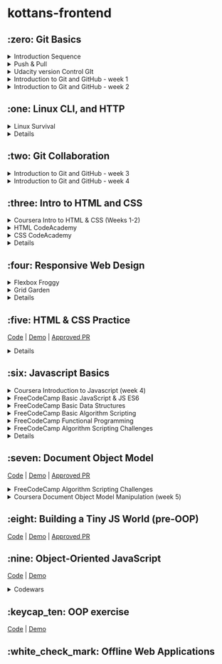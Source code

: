 # kottans-frontend

<h2>:zero: Git Basics</h2>

<details><summary>Introduction Sequence</summary>

![Introduction Sequence](https://github.com/deveLabR/kottans-frontend/blob/main/task_git_collaboration/Introduction-sequence.png)

</details>

<details><summary>Push & Pull</summary>

![Push & Pull](https://github.com/deveLabR/kottans-frontend/blob/main/task_git_collaboration/Push-&-Pull.png)

</details>

<details><summary>Udacity version Control GIt</summary>

![Udacity version Control GIt](https://github.com/deveLabR/kottans-frontend/blob/main/task_git_basics/udacity-git-basic.png)

</details>

<details><summary>Introduction to Git and GitHub - week 1</summary>

![Introduction to Git and GitHub - week 1](https://github.com/deveLabR/kottans-frontend/blob/main/task_git_basics/coursera-git-week-1.png)

</details>

<details><summary>Introduction to Git and GitHub - week 2</summary>

![Introduction to Git and GitHub - week 2](https://github.com/deveLabR/kottans-frontend/blob/main/task_git_basics/coursera-git-week-2.png)

</details>

<h2>:one: Linux CLI, and HTTP</h2>

<details><summary>Linux Survival</summary>

![Linux Survival Quiz 1](https://github.com/deveLabR/kottans-frontend/blob/main/task_linux_cli/quiz-1.png)
![Linux Survival Quiz 2](https://github.com/deveLabR/kottans-frontend/blob/main/task_linux_cli/quiz-2.png)
![Linux Survival Quiz 3](https://github.com/deveLabR/kottans-frontend/blob/main/task_linux_cli/quiz-3.png)
![Linux Survival Quiz 4](https://github.com/deveLabR/kottans-frontend/blob/main/task_linux_cli/quiz-4.png)

</details>

<details><summary>Details</summary>
<p>

This is a great experience, which I hope will come in handy in the future.
Some modules were easy, but the last two were quite interesting and I learned a few new commands thanks to them.
[Task's screenshots](https://github.com/deveLabR/kottans-frontend/tree/main/task_linux_cli)

</p>
</details>

<h2>:two: Git Collaboration</h2>

<details><summary>Introduction to Git and GitHub - week 3</summary>

![Introduction to Git and GitHub - week 3](https://github.com/deveLabR/kottans-frontend/blob/main/task_git_collaboration/coursera-git-week-3.png)

</details>

<details><summary>Introduction to Git and GitHub - week 4</summary>

![Introduction to Git and GitHub - week 4](https://github.com/deveLabR/kottans-frontend/blob/main/task_git_collaboration/coursera-git-week-4.png)

</details>

<h2>:three: Intro to HTML and CSS</h2>

<details><summary>Coursera Intro to HTML & CSS (Weeks 1-2)</summary>

![Coursera Intro to HTML & CSS - week 1](https://github.com/deveLabR/kottans-frontend/blob/main/task_html_css_intro/coursera-html-css-week-1.png)
![Coursera Intro to HTML & CSS - week 2](https://github.com/deveLabR/kottans-frontend/blob/main/task_html_css_intro/coursera-html-css-week-2.png)

</details>

<details><summary>HTML CodeAcademy</summary>

![HTML CodeAcademy](https://github.com/deveLabR/kottans-frontend/blob/main/task_html_css_intro/HTML-CodeAcademy.png)

</details>

<details><summary>CSS CodeAcademy</summary>

![CSS CodeAcademy](https://github.com/deveLabR/kottans-frontend/blob/main/task_html_css_intro/CSS-CodeAcademy.png)

</details>

<details><summary>Details</summary>
<p>

Many of these things were not new to me, but it was good to remember some things.

</p>
</details>

<h2>:four: Responsive Web Design</h2>

<details><summary>Flexbox Froggy</summary>

![Flexbox Froggy](https://github.com/deveLabR/kottans-frontend/blob/main/task_responsive_web_design/flexboxfroggy.png)

</details>

<details><summary>Grid Garden</summary>

![Grid Garden](https://github.com/deveLabR/kottans-frontend/blob/main/task_responsive_web_design/cssgridgarden.png)

</details>

<details><summary>Details</summary>
<p>

It was really fun)) The tasks were not too difficult, I remembered some forgotten things.

</p>
</details>

<h2>:five: HTML & CSS Practice</h2>

[Code](https://github.com/deveLabR/hooli-style-popup) | [Demo](https://develabr.github.io/hooli-style-popup/) | [Approved PR](https://github.com/kottans/frontend-2022-homeworks/pull/321)

<details><summary>Details</summary>
<p>

It was interesting, but there were still some difficulties, where I did not expect.

</p>
</details>

<h2>:six: Javascript Basics</h2>

<details><summary>Coursera Introduction to Javascript (week 4)</summary>

![Coursera Introduction to Javascript - week 4](https://github.com/deveLabR/kottans-frontend/blob/main/task_js_basics/coursera-js-week-4.png)

</details>

<details><summary>FreeCodeCamp Basic JavaScript & JS ES6</summary>

![FreeCodeCamp Basic JavaScript & JS ES6](https://github.com/deveLabR/kottans-frontend/blob/main/task_js_basics/FreeCodeCamp-1.png)

</details>

<details><summary>FreeCodeCamp Basic Data Structures</summary>

![FreeCodeCamp Basic Data Structures](https://github.com/deveLabR/kottans-frontend/blob/main/task_js_basics/FreeCodeCamp-2.png)

</details>

<details><summary>FreeCodeCamp Basic Algorithm Scripting</summary>

![FreeCodeCamp Basic Algorithm Scripting](https://github.com/deveLabR/kottans-frontend/blob/main/task_js_basics/FreeCodeCamp-3.png)

</details>

<details><summary>FreeCodeCamp Functional Programming</summary>

![FreeCodeCamp Functional Programming](https://github.com/deveLabR/kottans-frontend/blob/main/task_js_basics/FreeCodeCamp-4.png)

</details>

<details><summary>FreeCodeCamp Algorithm Scripting Challenges</summary>

![FreeCodeCamp Algorithm Scripting Challenges](https://github.com/deveLabR/kottans-frontend/blob/main/task_js_basics/FreeCodeCamp-5.png)

</details>

<details><summary>Details</summary>
<p>

With some tasks I had to break my head and spend more time than planned, but on the whole I liked the course FreeCodeCamp more than Coursera.

</p>
</details>

<h2>:seven: Document Object Model</h2>

[Code](https://github.com/deveLabR/dom-js) | [Demo](https://develabr.github.io/dom-js/) | [Approved PR](https://github.com/kottans/frontend-2022-homeworks/pull/370)

<details><summary>FreeCodeCamp Algorithm Scripting Challenges</summary>

![FreeCodeCamp Algorithm Scripting Challenges](https://github.com/deveLabR/kottans-frontend/blob/main/task_js_dom/FreeCodeCamp-5.png)

</details>

<details><summary>Coursera Document Object Model Manipulation (week 5)</summary>

![Coursera Document Object Model Manipulation (week 5)](https://github.com/deveLabR/kottans-frontend/blob/main/task_js_dom/coursera-dom-weel-5.png)

</details>

<h2>:eight: Building a Tiny JS World (pre-OOP)</h2>

[Code](https://github.com/deveLabR/a-tiny-JS-world) | [Demo](https://develabr.github.io/a-tiny-JS-world/) | [Approved PR](https://github.com/kottans/frontend-2022-homeworks/pull/414)

<h2>:nine: Object-Oriented JavaScript</h2>

[Code](https://github.com/deveLabR/frontend-nanodegree-arcade-game) | [Demo](https://develabr.github.io/frontend-nanodegree-arcade-game/)

<details><summary>Codewars</summary>

![Codewars](https://github.com/deveLabR/kottans-frontend/blob/main/task_js_oop/codewars.png)

</details>

<h2>:keycap_ten: OOP exercise</h2>

[Code](https://github.com/deveLabR/a-tiny-JS-world) | [Demo](https://develabr.github.io/a-tiny-JS-world/)

<h2>:white_check_mark: Offline Web Applications</h2>
